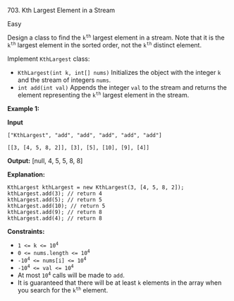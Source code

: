 ﻿703\. Kth Largest Element in a Stream

Easy

Design a class to find the <code>k<sup>th</sup></code> largest element in a stream. Note that it is the <code>k<sup>th</sup></code> largest element in the sorted order, not the <code>k<sup>th</sup></code> distinct element.

Implement `KthLargest` class:

*   `KthLargest(int k, int[] nums)` Initializes the object with the integer `k` and the stream of integers `nums`.
*   `int add(int val)` Appends the integer `val` to the stream and returns the element representing the <code>k<sup>th</sup></code> largest element in the stream.

**Example 1:**

**Input** 

    ["KthLargest", "add", "add", "add", "add", "add"] 
    
    [[3, [4, 5, 8, 2]], [3], [5], [10], [9], [4]]

**Output:** [null, 4, 5, 5, 8, 8]

**Explanation:** 

    KthLargest kthLargest = new KthLargest(3, [4, 5, 8, 2]); 
    kthLargest.add(3); // return 4 
    kthLargest.add(5); // return 5 
    kthLargest.add(10); // return 5 
    kthLargest.add(9); // return 8 
    kthLargest.add(4); // return 8

**Constraints:**

*   <code>1 <= k <= 10<sup>4</sup></code>
*   <code>0 <= nums.length <= 10<sup>4</sup></code>
*   <code>-10<sup>4</sup> <= nums[i] <= 10<sup>4</sup></code>
*   <code>-10<sup>4</sup> <= val <= 10<sup>4</sup></code>
*   At most <code>10<sup>4</sup></code> calls will be made to `add`.
*   It is guaranteed that there will be at least `k` elements in the array when you search for the <code>k<sup>th</sup></code> element.